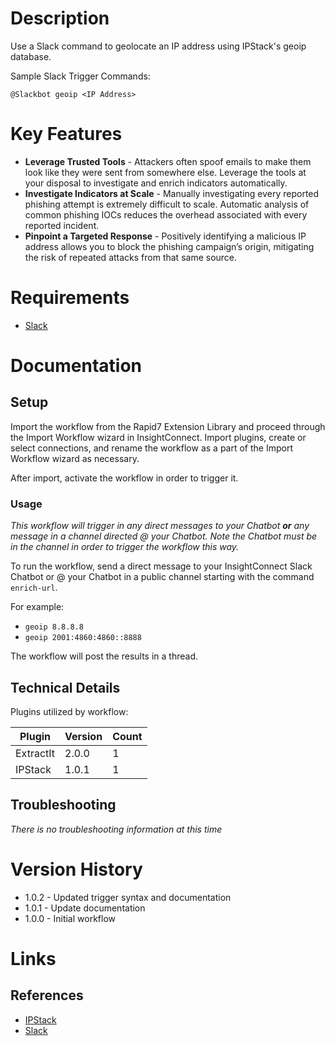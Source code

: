 # Description

Use a Slack command to geolocate an IP address using IPStack's geoip database. 

Sample Slack Trigger Commands:

`@Slackbot geoip <IP Address>`

# Key Features

* **Leverage Trusted Tools** - Attackers often spoof emails to make them look like they were sent from somewhere else. Leverage the tools at your disposal to investigate and enrich indicators automatically.
* **Investigate Indicators at Scale** - Manually investigating every reported phishing attempt is extremely difficult to scale. Automatic analysis of common phishing IOCs reduces the overhead associated with every reported incident.
* **Pinpoint a Targeted Response** - Positively identifying a malicious IP address allows you to block the phishing campaign’s origin, mitigating the risk of repeated attacks from that same source.
# Requirements

* [Slack](https://insightconnect.help.rapid7.com/docs/configure-slack-for-chatops)

# Documentation

## Setup

Import the workflow from the Rapid7 Extension Library and proceed through the Import Workflow wizard in InsightConnect. Import plugins, create or select connections, and rename the workflow as a part of the Import Workflow wizard as necessary.

After import, activate the workflow in order to trigger it.

### Usage

*This workflow will trigger in any direct messages to your Chatbot **or** any message in a channel directed @ your Chatbot. Note the Chatbot must be in the channel in order to trigger the workflow this way.*

To run the workflow, send a direct message to your InsightConnect Slack Chatbot or @ your Chatbot in a public channel starting with the command `enrich-url`. 

For example:

* `geoip 8.8.8.8`
* `geoip 2001:4860:4860::8888`

The workflow will post the results in a thread.

## Technical Details

Plugins utilized by workflow:

|Plugin|Version|Count|
|----|----|--------|
|ExtractIt|2.0.0|1|
|IPStack|1.0.1|1|

## Troubleshooting

_There is no troubleshooting information at this time_

# Version History

* 1.0.2 - Updated trigger syntax and documentation
* 1.0.1 - Update documentation
* 1.0.0 - Initial workflow

# Links

## References

* [IPStack](https://ipstack.com/)
* [Slack](https://slack.com)
